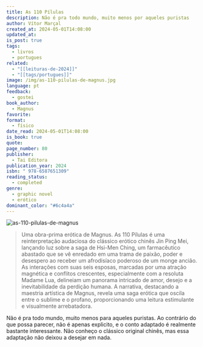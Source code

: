```yaml
---
title: As 110 Pílulas
description: Não é pra todo mundo, muito menos por aqueles puristas
author: Vítor Marçal
created_at: 2024-05-01T14:08:00
updated_at: 
is_post: true
tags:
  - livros
  - portugues
related:
  - "[[leituras-de-2024]]"
  - "[[tags/portugues]]"
image: /img/as-110-pilulas-de-magnus.jpg
language: pt
feedback:
  - gostei
book_author:
  - Magnus
favorite: 
format:
  - físico
date_read: 2024-05-01T14:08:00
is_book: true
quote: 
page_number: 80
publisher:
  - Tai Editora
publication_year: 2024
isbn: " 978-6587651309"
reading_status:
  - completed
genre:
  - graphic novel
  - erótico
dominant_color: "#6c4a4a"
---
```



![as-110-pilulas-de-magnus](img/as-110-pilulas-de-magnus.jpg)

> Uma obra-prima erótica de Magnus. As 110 Pílulas é uma reinterpretação audaciosa do clássico erótico chinês Jin Ping Mei, lançando luz sobre a saga de Hsi-Men Ching, um farmacêutico abastado que se vê enredado em uma trama de paixão, poder e desespero ao receber um afrodisíaco poderoso de um monge ancião. As interações com suas seis esposas, marcadas por uma atração magnética e conflitos crescentes, especialmente com a resoluta Madame Lua, delineiam um panorama intricado de amor, desejo e a inevitabilidade da perdição humana. A narrativa, destacando a maestria artística de Magnus, revela uma saga erótica que oscila entre o sublime e o profano, proporcionando uma leitura estimulante e visualmente arrebatadora.

Não é pra todo mundo, muito menos para aqueles puristas. Ao contrário do que possa parecer, não é apenas explicito, e o conto adaptado é realmente bastante interessante. Não conheço o clássico original chinês, mas essa adaptação não deixou a desejar em nada.
